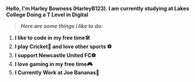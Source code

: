 **Hello, I'm Harley Bowness (HarleyB123). I am currently studying at Lakes College Doing a T Level in Digital**

> ***Here are some things i like to do:***

1. **I like to code in my free time🛠️**
2. **I play Cricket🏏 and love other sports ⚽**
3. **I support Newcastle United FC⚽**
4. **I love gaming in my free time🎮**
5. **I Currently Work at Joe Bananas👷**
